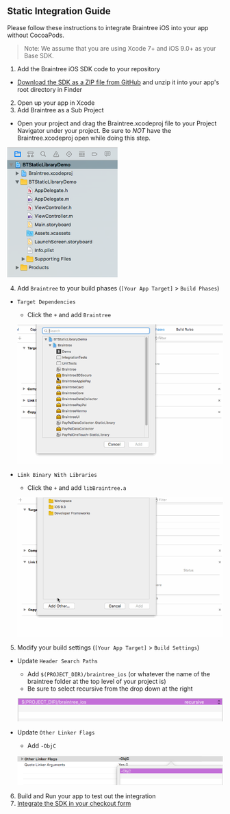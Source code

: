 Static Integration Guide
------------------------------------

Please follow these instructions to integrate Braintree iOS into your app without CocoaPods.

> Note: We assume that you are using Xcode 7+ and iOS 9.0+ as your Base SDK.

1. Add the Braintree iOS SDK code to your repository
  - [Download the SDK as a ZIP file from GitHub](https://github.com/braintree/braintree_ios/archive/master.zip) and unzip it into your app's root directory in Finder
2. Open up your app in Xcode
3. Add Braintree as a Sub Project
  - Open your project and drag the Braintree.xcodeproj file to your Project Navigator under your project. Be sure to *NOT* have the Braintree.xcodeproj open while doing this step.
  
  ![Screenshot of adding Braintree as a Sub Project](bt_static_screenshot_sub_project.png)
  
4. Add `Braintree` to your build phases (`[Your App Target]` > `Build Phases`)
  - `Target Dependencies`
    - Click the `+` and add `Braintree`
    
    ![Screenshot of adding Braintree to Target Dependencies](bt_static_screenshot_target_dependency.gif)
    
  - `Link Binary With Libraries`
    - Click the `+` and add `libBraintree.a`
    
    ![Screenshot of adding Braintree to Link Bunary With Libraries](bt_static_screenshot_link_binary.gif)
    
5. Modify your build settings (`[Your App Target]` > `Build Settings`)
  - Update `Header Search Paths`
    - Add `$(PROJECT_DIR)/braintree_ios` (or whatever the name of the braintree folder at the top level of your project is)
    - Be sure to select recursive from the drop down at the right
    
    ![Screenshot of updating Header Search Paths](bt_static_screenshot_header_search_paths.png)
    
  - Update `Other Linker Flags`
    - Add `-ObjC`
    
    ![Screenshot of updating Header Search Paths](bt_static_screenshot_linker_flags.png)
    
6. Build and Run your app to test out the integration
7. [Integrate the SDK in your checkout form](https://developers.braintreepayments.com/ios/start/overview)
